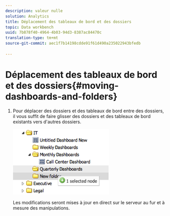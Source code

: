 ```yaml
---
description: valeur nulle
solution: Analytics
title: Déplacement des tableaux de bord et des dossiers
topic: Data workbench
uuid: 7b878f40-4964-4b03-94d3-8387ac84470c
translation-type: tm+mt
source-git-commit: aec1f7b14198cdde91f61d490a235022943bfedb

---
```



# Déplacement des tableaux de bord et des dossiers{#moving-dashboards-and-folders}

1. Pour déplacer des dossiers et des tableaux de bord entre des dossiers, il vous suffit de faire glisser des dossiers et des tableaux de bord existants vers d&#39;autres dossiers.

   ![](assets/move_folder.png)

   Les modifications seront mises à jour en direct sur le serveur au fur et à mesure des manipulations.

